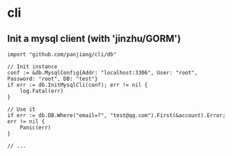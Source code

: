 # cli

## Init a mysql client (with 'jinzhu/GORM')
```
import "github.com/panjiang/cli/db"

// Init instance
conf := &db.MysqlConfig{Addr: "localhost:3306", User: "root", Password: "root", DB: "test"}
if err := db.InitMysqlCli(conf); err != nil {
	log.Fatal(err)
}

// Use it 
if err := db.DB.Where("email=?", "test@qq.com").First(&account).Error; err != nil {
	Panic(err)
}

// ...
```
